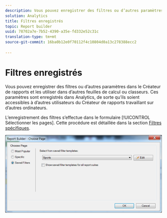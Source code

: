 ```yaml
---
description: Vous pouvez enregistrer des filtres ou d’autres paramètres dans le Créateur de rapports et les utiliser dans d’autres feuilles de calcul ou classeurs. Ces paramètres sont enregistrés dans Analytics, de sorte qu’ils soient accessibles à d’autres utilisateurs du Créateur de rapports travaillant sur d’autres ordinateurs.
solution: Analytics
title: Filtres enregistrés
topic: Report builder
uuid: 78702a7e-7b52-4390-a35e-fd332e52c31c
translation-type: tm+mt
source-git-commit: 16ba0b12e0f70112f4c10804d0a13c278388ecc2

---
```



# Filtres enregistrés

Vous pouvez enregistrer des filtres ou d’autres paramètres dans le Créateur de rapports et les utiliser dans d’autres feuilles de calcul ou classeurs. Ces paramètres sont enregistrés dans Analytics, de sorte qu’ils soient accessibles à d’autres utilisateurs du Créateur de rapports travaillant sur d’autres ordinateurs.

L’enregistrement des filtres s’effectue dans le formulaire [!UICONTROL Sélectionner les pages]. Cette procédure est détaillée dans la section [Filtres spécifiques](/help/analyze/report-builder/layout/c-filter-dimensions/t-specific-filters.md).

![](assets/choose_page_saved.png)

